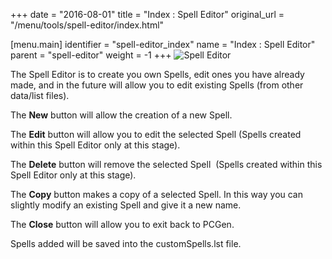 +++
date = "2016-08-01"
title = "Index : Spell Editor"
original_url = "/menu/tools/spell-editor/index.html"

[menu.main]
    identifier = "spell-editor_index"
    name = "Index : Spell Editor"
    parent = "spell-editor"
        weight = -1
+++
![Spell Editor](../../../images/editors/spell/sectionheading.png)

The Spell Editor is to create you own Spells, edit ones you have already
made, and in the future will allow you to edit existing Spells (from
other data/list files).

The **New** button will allow the creation of a new Spell.

The **Edit** button will allow you to edit the selected Spell (Spells
created within this Spell Editor only at this stage).

The **Delete** button will remove the selected Spell  (Spells created
within this Spell Editor only at this stage).

The **Copy** button makes a copy of a selected Spell. In this way you
can slightly modify an existing Spell and give it a new name.

The **Close** button will allow you to exit back to PCGen.

Spells added will be saved into the customSpells.lst file.



